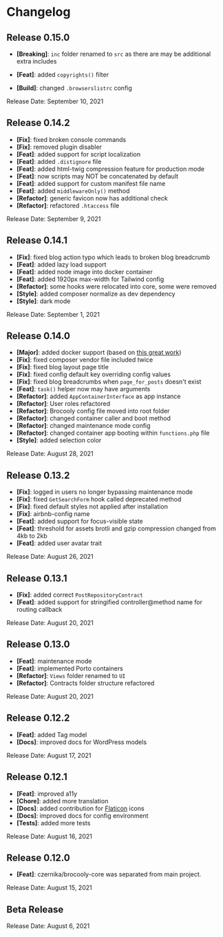 # Changelog

## Release 0.15.0

* **[Breaking]**: `inc` folder renamed to `src` as there are may be additional extra includes

* **[Feat]**: added `copyrights()` filter
* **[Build]**: changed `.browserslistrc` config

Release Date: September 10, 2021

## Release 0.14.2

* **[Fix]**: fixed broken console commands
* **[Fix]**: removed plugin disabler
* **[Feat]**: added support for script localization
* **[Feat]**: added `.distignore` file
* **[Feat]**: added html-twig compression feature for production mode
* **[Feat]**: now scripts may NOT be concatenated by default
* **[Feat]**: added support for custom manifest file name
* **[Feat]**: added `middlewareOnly()` method
* **[Refactor]**: generic favicon now has additional check
* **[Refactor]**: refactored `.htaccess` file

Release Date: September 9, 2021

## Release 0.14.1

* **[Fix]**: fixed blog action typo which leads to broken blog breadcrumb
* **[Feat]**: added lazy load support
* **[Feat]**: added node image into docker container
* **[Feat]**: added 1920px max-width for Tailwind config
* **[Refactor]**: some hooks were relocated into core, some were removed
* **[Style]**: added composer normalize as dev dependency
* **[Style]**: dark mode

Release Date: September 1, 2021

## Release 0.14.0

* **[Major]**: added docker support (based on [this great work](https://github.com/urre/wordpress-nginx-docker-compose))
* **[Fix]**: fixed composer vendor file included twice
* **[Fix]**: fixed blog layout page title
* **[Fix]**: fixed config default key overriding config values
* **[Fix]**: fixed blog breadcrumbs when `page_for_posts` doesn't exist
* **[Feat]**: `task()` helper now may have arguments
* **[Refactor]**: added `AppContainerInterface` as app instance
* **[Refactor]**: User roles refactored
* **[Refactor]**: Brocooly config file moved into root folder
* **[Refactor]**: changed container caller and boot method
* **[Refactor]**: changed maintenance mode config
* **[Refactor]**: changed container app booting within `functions.php` file
* **[Style]**: added selection color

Release Date: August 28, 2021

## Release 0.13.2

* **[Fix]**: logged in users no longer bypassing maintenance mode
* **[Fix]**: fixed `GetSearchForm` hook called deprecated method
* **[Fix]**: fixed default styles not applied after installation
* **[Fix]**: airbnb-config name
* **[Feat]**: added support for focus-visible state
* **[Feat]**: threshold for assets brotli and gzip compression changed from 4kb to 2kb
* **[Feat]**: added user avatar trait

Release Date: August 26, 2021

## Release 0.13.1

* **[Fix]**: added correct `PostRepositoryContract`
* **[Feat]**: added support for stringified controller@method name for routing callback

Release Date: August 20, 2021

## Release 0.13.0

* **[Feat]**: maintenance mode
* **[Feat]**: implemented Porto containers
* **[Refactor]**: `Views` folder renamed to `UI`
* **[Refactor]**: Contracts folder structure refactored

Release Date: August 20, 2021

## Release 0.12.2

* **[Feat]**: added Tag model
* **[Docs]**: improved docs for WordPress models

Release Date: August 17, 2021

## Release 0.12.1

* **[Feat]**: improved a11y
* **[Chore]**: added more translation
* **[Docs]**: added contribution for [Flaticon](https://www.flaticon.com/) icons
* **[Docs]**: improved docs for config environment
* **[Tests]**: added more tests

Release Date: August 16, 2021

## Release 0.12.0

* **[Feat]**: czernika/brocooly-core was separated from main project.

Release Date: August 15, 2021

## Beta Release

Release Date: August 6, 2021
